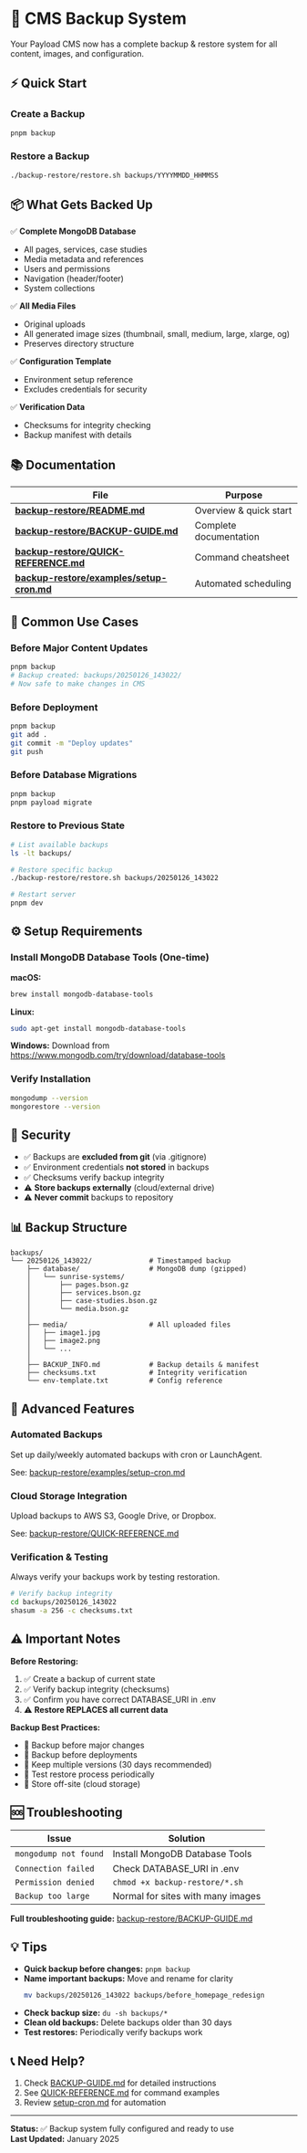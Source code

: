 # 🔐 CMS Backup System

Your Payload CMS now has a complete backup & restore system for all content, images, and configuration.

## ⚡ Quick Start

### Create a Backup
```bash
pnpm backup
```

### Restore a Backup
```bash
./backup-restore/restore.sh backups/YYYYMMDD_HHMMSS
```

## 📦 What Gets Backed Up

✅ **Complete MongoDB Database**
- All pages, services, case studies
- Media metadata and references
- Users and permissions
- Navigation (header/footer)
- System collections

✅ **All Media Files**
- Original uploads
- All generated image sizes (thumbnail, small, medium, large, xlarge, og)
- Preserves directory structure

✅ **Configuration Template**
- Environment setup reference
- Excludes credentials for security

✅ **Verification Data**
- Checksums for integrity checking
- Backup manifest with details

## 📚 Documentation

| File | Purpose |
|------|---------|
| **[backup-restore/README.md](./backup-restore/README.md)** | Overview & quick start |
| **[backup-restore/BACKUP-GUIDE.md](./backup-restore/BACKUP-GUIDE.md)** | Complete documentation |
| **[backup-restore/QUICK-REFERENCE.md](./backup-restore/QUICK-REFERENCE.md)** | Command cheatsheet |
| **[backup-restore/examples/setup-cron.md](./backup-restore/examples/setup-cron.md)** | Automated scheduling |

## 🎯 Common Use Cases

### Before Major Content Updates
```bash
pnpm backup
# Backup created: backups/20250126_143022/
# Now safe to make changes in CMS
```

### Before Deployment
```bash
pnpm backup
git add .
git commit -m "Deploy updates"
git push
```

### Before Database Migrations
```bash
pnpm backup
pnpm payload migrate
```

### Restore to Previous State
```bash
# List available backups
ls -lt backups/

# Restore specific backup
./backup-restore/restore.sh backups/20250126_143022

# Restart server
pnpm dev
```

## ⚙️ Setup Requirements

### Install MongoDB Database Tools (One-time)

**macOS:**
```bash
brew install mongodb-database-tools
```

**Linux:**
```bash
sudo apt-get install mongodb-database-tools
```

**Windows:**
Download from https://www.mongodb.com/try/download/database-tools

### Verify Installation
```bash
mongodump --version
mongorestore --version
```

## 🔐 Security

- ✅ Backups are **excluded from git** (via .gitignore)
- ✅ Environment credentials **not stored** in backups
- ✅ Checksums verify backup integrity
- ⚠️ **Store backups externally** (cloud/external drive)
- ⚠️ **Never commit** backups to repository

## 📊 Backup Structure

```
backups/
└── 20250126_143022/              # Timestamped backup
    ├── database/                 # MongoDB dump (gzipped)
    │   └── sunrise-systems/
    │       ├── pages.bson.gz
    │       ├── services.bson.gz
    │       ├── case-studies.bson.gz
    │       └── media.bson.gz
    │
    ├── media/                    # All uploaded files
    │   ├── image1.jpg
    │   ├── image2.png
    │   └── ...
    │
    ├── BACKUP_INFO.md            # Backup details & manifest
    ├── checksums.txt             # Integrity verification
    └── env-template.txt          # Config reference
```

## 🚀 Advanced Features

### Automated Backups
Set up daily/weekly automated backups with cron or LaunchAgent.

See: [backup-restore/examples/setup-cron.md](./backup-restore/examples/setup-cron.md)

### Cloud Storage Integration
Upload backups to AWS S3, Google Drive, or Dropbox.

See: [backup-restore/QUICK-REFERENCE.md](./backup-restore/QUICK-REFERENCE.md#cloud-storage-examples)

### Verification & Testing
Always verify your backups work by testing restoration.

```bash
# Verify backup integrity
cd backups/20250126_143022
shasum -a 256 -c checksums.txt
```

## ⚠️ Important Notes

**Before Restoring:**
1. ✅ Create a backup of current state
2. ✅ Verify backup integrity (checksums)
3. ✅ Confirm you have correct DATABASE_URI in .env
4. ⚠️ **Restore REPLACES all current data**

**Backup Best Practices:**
- 📅 Backup before major changes
- 📅 Backup before deployments
- 📅 Keep multiple versions (30 days recommended)
- 📅 Test restore process periodically
- 📅 Store off-site (cloud storage)

## 🆘 Troubleshooting

| Issue | Solution |
|-------|----------|
| `mongodump not found` | Install MongoDB Database Tools |
| `Connection failed` | Check DATABASE_URI in .env |
| `Permission denied` | `chmod +x backup-restore/*.sh` |
| `Backup too large` | Normal for sites with many images |

**Full troubleshooting guide:** [backup-restore/BACKUP-GUIDE.md](./backup-restore/BACKUP-GUIDE.md#troubleshooting)

## 💡 Tips

- **Quick backup before changes:** `pnpm backup`
- **Name important backups:** Move and rename for clarity
  ```bash
  mv backups/20250126_143022 backups/before_homepage_redesign
  ```
- **Check backup size:** `du -sh backups/*`
- **Clean old backups:** Delete backups older than 30 days
- **Test restores:** Periodically verify backups work

## 📞 Need Help?

1. Check [BACKUP-GUIDE.md](./backup-restore/BACKUP-GUIDE.md) for detailed instructions
2. See [QUICK-REFERENCE.md](./backup-restore/QUICK-REFERENCE.md) for command examples
3. Review [setup-cron.md](./backup-restore/examples/setup-cron.md) for automation

---

**Status:** ✅ Backup system fully configured and ready to use  
**Last Updated:** January 2025

